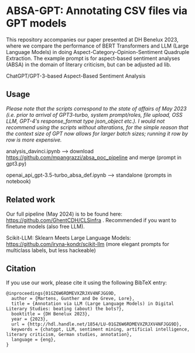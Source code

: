 # ABSA-GPT: Annotating CSV files via GPT models

This repository accompanies our paper presented at DH Benelux 2023, where we compare the performance of BERT Transformers and LLM (Large Language Models) in doing Aspect-Category-Opinion-Sentiment Quadruple Extraction. The example prompt is for aspect-based sentiment analyses (ABSA) in the domain of literary criticism, but can be adjusted ad lib. 

ChatGPT/GPT-3-based Aspect-Based Sentiment Analysis
## Usage
<i>Please note that the scripts correspond to the state of affairs of May 2023 (i.e. prior to arrival of GPT3-turbo, system prompt/roles, file upload, OSS LLM, GPT-4's response_format type json_object etc.). I would not recommend using the scripts without alterations, for the simple reason that the context size of GPT now allows for larger batch sizes; running it row by row is more expensive.</i>

analysis_davinci.ipynb --> download https://github.com/mpangrazzi/absa_poc_pipeline and merge (prompt in gpt3.py)

openai_api_gpt-3.5-turbo_absa_def.ipynb --> standalone (prompts in notebook)

## Related work

Our full pipeline (May 2024) is to be found here: https://github.com/GhentCDH/CLSinfra . Recommended if you want to finetune models (also free LLM). 

Scikit-LLM: Sklearn Meets Large Language Models: https://github.com/iryna-kondr/scikit-llm (more elegant prompts for multiclass labels, but less hackeable)

## Citation

If you use our work, please cite it using the following BibTeX entry:
```
@inproceedings{01GZ6W6RDMEVXZRJXV4NFJGG9D,
  author = {Martens, Gunther and De Greve, Lore},
  title = {Annotation via LLM (Large Language Models) in Digital Literary Studies: beating (about) the bots?},
  booktitle = {DH Benelux 2023},
  year = {2023},
  url = {http://hdl.handle.net/1854/LU-01GZ6W6RDMEVXZRJXV4NFJGG9D},
  keywords = {chatgpt, LLM, sentiment mining, artificial intelligence, literary criticism, German studies, annotation},
  language = {eng},
}
```
